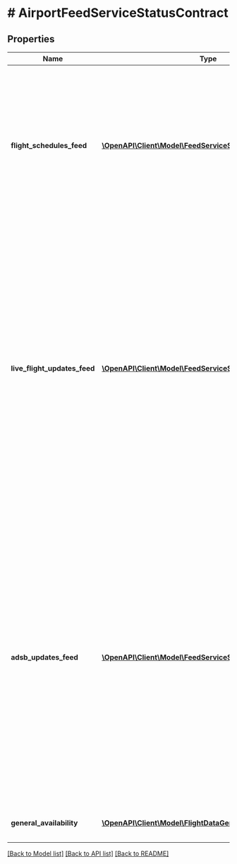# # AirportFeedServiceStatusContract

## Properties

Name | Type | Description | Notes
------------ | ------------- | ------------- | -------------
**flight_schedules_feed** | [**\OpenAPI\Client\Model\FeedServiceStatusContract**](FeedServiceStatusContract.md) | Status of flight schedules data feed for this airport.     This includes:  * flight number  * airline  * planned (scheduled) time of departure/arrival  * destination/origin    This *may* include:  * planned aircraft type  * code-share status (rare) |
**live_flight_updates_feed** | [**\OpenAPI\Client\Model\FeedServiceStatusContract**](FeedServiceStatusContract.md) | Status of actual live flight updates for this airport.     Updates include:  * revised scheduled time of departure/arrival  * actual/estimated time of departure/arrival  * actual/estimated status    Updates *may* include:  * revised aircraft type  * code-share status  * terminal  * gate  * check-in desk  * baggage claim  * aircraft registration (rare)  * if flight is cargo marker (rare)  * ATC call-sign (rare)  * actual/estimated runway time (rare) |
**adsb_updates_feed** | [**\OpenAPI\Client\Model\FeedServiceStatusContract**](FeedServiceStatusContract.md) | Status of ADS-B updates data feed for this airport.    Updates include:  * ATC call-sign  * aircraft registration  * aircraft 24-bit ICAO Mode-S address  * revised aircraft type    Updates *may* include:  * actual/estimated runway of take-off/landing (based on the last known trajectory)  * actual/estimated time of take-off/landing (based on the last known trajectory)  * revised actual/estimated time of departure/arrival (based on the last known trajectory) |
**general_availability** | [**\OpenAPI\Client\Model\FlightDataGeneralAvailabilityContract**](FlightDataGeneralAvailabilityContract.md) | General information about available flight data |

[[Back to Model list]](../../README.md#models) [[Back to API list]](../../README.md#endpoints) [[Back to README]](../../README.md)
